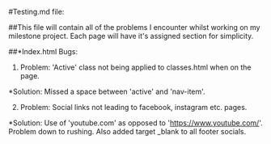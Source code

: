 #Testing.md file:

##This file will contain all of the problems I encounter whilst working on my milestone project. Each page will have it's assigned section for simplicity.

##*Index.html Bugs:

1. Problem: 'Active' class not being applied to classes.html when on the page. 

*Solution: Missed a space between 'active' and 'nav-item'.

2. Problem: Social links not leading to facebook, instagram etc. pages.

*Solution: Use of 'youtube.com' as opposed to 'https://www.youtube.com/'. Problem down to rushing. Also added target _blank to all footer socials.
